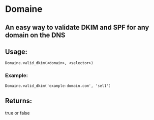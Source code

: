 # Domaine
## An easy way to validate DKIM and SPF for any domain on the DNS

## Usage:

`Domaine.valid_dkim(<domain>, <selector>)`

### Example:

`Domaine.valid_dkim('example-domain.com', 'sel1')`

## Returns:

true or false
